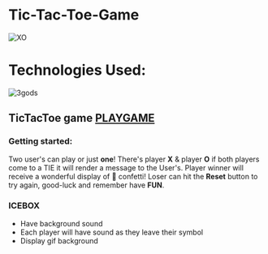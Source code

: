 # Tic-Tac-Toe-Game

![XO](https://imgur.com/CaZ1tf6.png)
# Technologies Used:
![3gods](https://www.freepnglogos.com/uploads/javascript-png/logo-html5-js-css3-png-transparent-logo-4.png)
## **TicTacToe game** [PLAYGAME](http://o-x-touch.surge.sh/)
### Getting started:
Two user's can play or just __one__! There's player **X** & player **O** if both players come to a TIE it will render a message to the User's. Player winner will receive a wonderful display of 🎊 confetti! Loser can hit the **Reset** button to try again, good-luck and remember have **FUN**.

### ICEBOX 
* Have background sound
* Each player will have sound as they leave their symbol
* Display gif background

